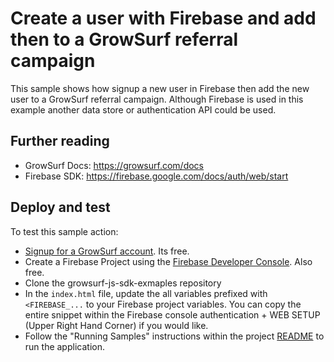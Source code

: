 # Create a user with Firebase and add then to a GrowSurf referral campaign

This sample shows how signup a new user in Firebase then add the new user to a GrowSurf referral campaign. Although Firebase is used in this example another data store or authentication API could be used. 

## Further reading
 - GrowSurf Docs: https://growsurf.com/docs
 - Firebase SDK: https://firebase.google.com/docs/auth/web/start

## Deploy and test

To test this sample action:

 - [Signup for a GrowSurf account](https://growsurf.com). Its free.
 - Create a Firebase Project using the [Firebase Developer Console](https://console.firebase.google.com). Also free.
 - Clone the growsurf-js-sdk-exmaples repository 
 - In the `index.html` file, update the all variables prefixed with ```<FIREBASE_...``` to your Firebase project variables. You can copy the entire snippet within the Firebase console authentication + WEB SETUP (Upper Right Hand Corner) if you would like.
 - Follow the "Running Samples" instructions within the project [README](../README.md) to run the application.
